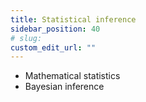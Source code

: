 ```yaml
---
title: Statistical inference
sidebar_position: 40
# slug: 
custom_edit_url: ""
---
```


- Mathematical statistics
- Bayesian inference